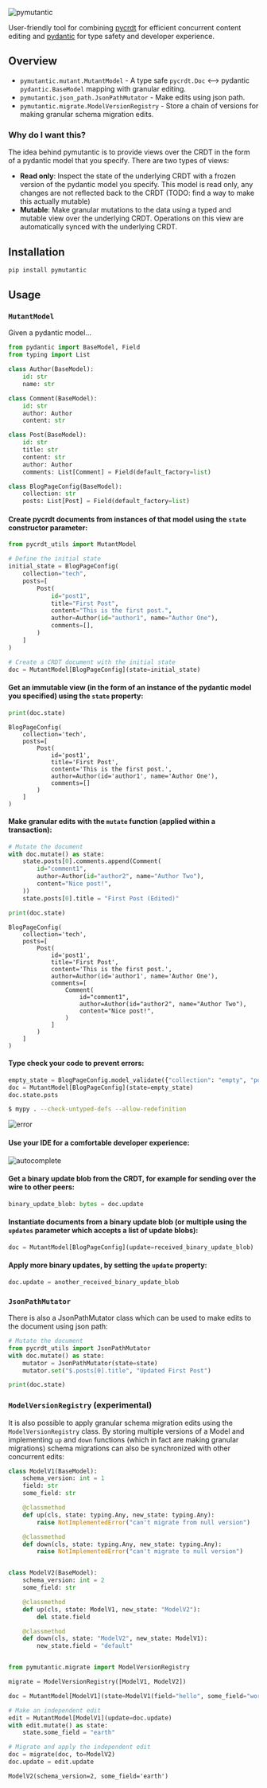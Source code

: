 ![pymutantic](logo.png)

User-friendly tool for combining [pycrdt](https://github.com/jupyter-server/pycrdt) for efficient concurrent content editing and [pydantic](https://docs.pydantic.dev/latest/) for type safety and developer experience.

## Overview

* `pymutantic.mutant.MutantModel` - A type safe `pycrdt.Doc` ⟷ pydantic `pydantic.BaseModel` mapping with granular editing.
* `pymutantic.json_path.JsonPathMutator` - Make edits using json path.
* `pymutantic.migrate.ModelVersionRegistry` - Store a chain of versions for making granular schema migration edits.

### Why do I want this?

The idea behind pymutantic is to provide views over the CRDT in the form of a pydantic model that you specify. There are two types of views:

* **Read only**: Inspect the state of the underlying CRDT with a frozen version of the pydantic model you specify. This model is read only, any changes are not reflected back to the CRDT (TODO: find a way to make this actually mutable)
* **Mutable**: Make granular mutations to the data using a typed and mutable view over the underlying CRDT. Operations on this view are automatically synced with the underlying CRDT. 

## Installation

```bash
pip install pymutantic
```

## Usage

### `MutantModel`

Given a pydantic model...

```python
from pydantic import BaseModel, Field
from typing import List

class Author(BaseModel):
    id: str
    name: str

class Comment(BaseModel):
    id: str
    author: Author
    content: str

class Post(BaseModel):
    id: str
    title: str
    content: str
    author: Author
    comments: List[Comment] = Field(default_factory=list)

class BlogPageConfig(BaseModel):
    collection: str
    posts: List[Post] = Field(default_factory=list)
```

#### Create pycrdt documents from instances of that model using the `state` constructor parameter:

```python
from pycrdt_utils import MutantModel

# Define the initial state
initial_state = BlogPageConfig(
    collection="tech",
    posts=[
        Post(
            id="post1",
            title="First Post",
            content="This is the first post.",
            author=Author(id="author1", name="Author One"),
            comments=[],
        )
    ]
)

# Create a CRDT document with the initial state
doc = MutantModel[BlogPageConfig](state=initial_state)
```

#### Get an immutable view (in the form of an instance of the pydantic model you specified) using the `state` property:

```python
print(doc.state)
```

```text
BlogPageConfig(
    collection='tech',
    posts=[
        Post(
            id='post1',
            title='First Post',
            content='This is the first post.',
            author=Author(id='author1', name='Author One'),
            comments=[]
        )
    ]
)
```

#### Make granular edits with the `mutate` function (applied within a transaction):

```python
# Mutate the document
with doc.mutate() as state:
    state.posts[0].comments.append(Comment(
        id="comment1",
        author=Author(id="author2", name="Author Two"),
        content="Nice post!",
    ))
    state.posts[0].title = "First Post (Edited)"

print(doc.state)
```

```
BlogPageConfig(
    collection='tech',
    posts=[
        Post(
            id='post1',
            title='First Post',
            content='This is the first post.',
            author=Author(id='author1', name='Author One'),
            comments=[
                Comment(
                    id="comment1",
                    author=Author(id="author2", name="Author Two"),
                    content="Nice post!",
                )
            ]
        )
    ]
)
```

#### Type check your code to prevent errors: 

```python
empty_state = BlogPageConfig.model_validate({"collection": "empty", "posts": []})
doc = MutantModel[BlogPageConfig](state=empty_state)
doc.state.psts
```

```bash
$ mypy . --check-untyped-defs --allow-redefinition
```

![error](error.png)

#### Use your IDE for a comfortable developer experience:

![autocomplete](autocomplete.png)

#### Get a binary update blob from the CRDT, for example for sending over the wire to other peers:

```python
binary_update_blob: bytes = doc.update
```

#### Instantiate documents from a binary update blob (or multiple using the `updates` parameter which accepts a list of update blobs):

```python
doc = MutantModel[BlogPageConfig](update=received_binary_update_blob)    
```

#### Apply more binary updates, by setting the `update` property:

```python
doc.update = another_received_binary_update_blob
```

### `JsonPathMutator`

There is also a JsonPathMutator class which can be used to make edits to the document using json path:

```python
# Mutate the document
from pycrdt_utils import JsonPathMutator
with doc.mutate() as state:
    mutator = JsonPathMutator(state=state)
    mutator.set("$.posts[0].title", "Updated First Post")

print(doc.state)
```

### `ModelVersionRegistry` (experimental)

It is also possible to apply granular schema migration edits using the `ModelVersionRegistry` class. By storing multiple versions of a Model and implementing `up` and `down` functions (which in fact are making granular migrations) schema migrations can also be synchronized with other concurrent edits:

```python
class ModelV1(BaseModel):
    schema_version: int = 1
    field: str
    some_field: str

    @classmethod
    def up(cls, state: typing.Any, new_state: typing.Any):
        raise NotImplementedError("can't migrate from null version")

    @classmethod
    def down(cls, state: typing.Any, new_state: typing.Any):
        raise NotImplementedError("can't migrate to null version")


class ModelV2(BaseModel):
    schema_version: int = 2
    some_field: str

    @classmethod
    def up(cls, state: ModelV1, new_state: "ModelV2"):
        del state.field

    @classmethod
    def down(cls, state: "ModelV2", new_state: ModelV1):
        new_state.field = "default"


from pymutantic.migrate import ModelVersionRegistry

migrate = ModelVersionRegistry([ModelV1, ModelV2])

doc = MutantModel[ModelV1](state=ModelV1(field="hello", some_field="world"))

# Make an independent edit
edit = MutantModel[ModelV1](update=doc.update)
with edit.mutate() as state:
    state.some_field = "earth"

# Migrate and apply the independent edit
doc = migrate(doc, to=ModelV2)
doc.update = edit.update
```

```text
ModelV2(schema_version=2, some_field='earth')
```